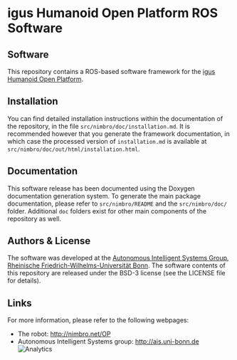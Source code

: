 igus Humanoid Open Platform ROS Software
========================================

Software
--------
This repository contains a ROS-based software framework for the
[igus Humanoid Open Platform](http://nimbro.net/OP).

Installation
------------
You can find detailed installation instructions within the documentation of the
repository, in the file `src/nimbro/doc/installation.md`. It is recommended
however that you generate the framework documentation, in which case the
processed version of `installation.md` is available at
`src/nimbro/doc/out/html/installation.html`.

Documentation
-------------
This software release has been documented using the Doxygen documentation
generation system. To generate the main package documentation, please refer to
`src/nimbro/README` and the `src/nimbro/doc/` folder. Additional `doc` folders
exist for other main components of the repository as well.

Authors & License
-----------------
The software was developed at the [Autonomous Intelligent Systems
Group](http://ais.uni-bonn.de), [Rheinische Friedrich-Wilhelms-Universität
Bonn](http://www.uni-bonn.de). The software contents of this repository are
released under the BSD-3 license (see the LICENSE file for details).

Links
-----
For more information, please refer to the following webpages:

* The robot: http://nimbro.net/OP
* Autonomous Intelligent Systems group: http://ais.uni-bonn.de
![Analytics](https://ga-beacon.appspot.com/UA-85678594-1/chromeskel_a/readme?pixel)
